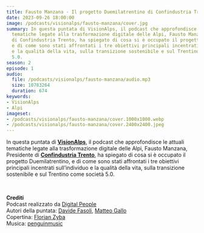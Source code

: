 ```yaml
---
title: Fausto Manzana - Il progetto Duemilatrentino di Confindustria Trento @Trento
date: 2023-09-26 18:00:00
image: /podcasts/visionalps/fausto-manzana/cover.jpg
summary: In questa puntata di VisionAlps, il podcast che approfondisce le attuali
  tematiche legate alla trasformazione digitale delle Alpi, Fausto Manzana, Presidente
  di Confindustria Trento, ha spiegato di cosa si è occupato il progetto Duemilatrentino,
  e di come sono stati affrontati i tre obiettivi principali incentrati sull’individuo
  e la qualità della vita, sulla transizione sostenibile e sul Trentino come società
  5.0.
season: 2
episode: 1
audio:
  file: /podcasts/visionalps/fausto-manzana/audio.mp3
  size: 10783264
  duration: 674
keywords:
- VisionAlps
- Alpi
imageset:
- /podcasts/visionalps/fausto-manzana/cover.1000x1000.webp
- /podcasts/visionalps/fausto-manzana/cover.2400x2400.jpeg
---
```


In questa puntata di **[VisionAlps](https://www.visionalps.com/)**, il podcast che approfondisce le attuali tematiche legate alla trasformazione digitale delle Alpi, Fausto Manzana, Presidente di [**Confindustria Trento**](https://www.confindustria.tn.it/it), ha spiegato di cosa si è occupato il progetto Duemilatrentino, e di come sono stati affrontati i tre obiettivi principali incentrati sull’individuo e la qualità della vita, sulla transizione sostenibile e sul Trentino come società 5.0.

<br>

**Crediti**<br>
Podcast realizzato da [Digital People](https://w3id.org/digitalpeople)<br>
Autori della puntata: [Davide Fasoli](https://www.linkedin.com/in/davide-fasoli-2b3246179/), [Matteo Gallo](https://www.linkedin.com/in/matteo-gallo-4a5ab31a8/)<br>
Copertina: [Florian Zyba](https://www.linkedin.com/in/florian-zyba/)<br>
Musica: [penguinmusic](https://pixabay.com/users/penguinmusic-24940186/)